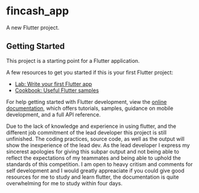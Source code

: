 # fincash_app

A new Flutter project.

## Getting Started

This project is a starting point for a Flutter application.

A few resources to get you started if this is your first Flutter project:

- [Lab: Write your first Flutter app](https://docs.flutter.dev/get-started/codelab)
- [Cookbook: Useful Flutter samples](https://docs.flutter.dev/cookbook)

For help getting started with Flutter development, view the
[online documentation](https://docs.flutter.dev/), which offers tutorials,
samples, guidance on mobile development, and a full API reference.

Due to the lack of knowledge and experience in using flutter, and the different job commitment of the lead developer this project is still unfinished.
The coding practices, source code, as well as the output will show the inexperience of the lead dev.
As the lead developer I express my sincerest apologies for giving this subpar output and not being able to reflect the expectations of my teammates and being able to uphold the standards of this competition.
I am open to heavy critism and comments for self development and I would greatly appreaciate if you could give good resources for me to study and learn flutter, the documentation is quite overwhelming for me to study within four days.
